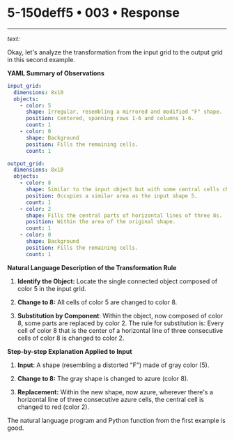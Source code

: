 # 5-150deff5 • 003 • Response

---

*text:*

Okay, let's analyze the transformation from the input grid to the output grid in this second example.

**YAML Summary of Observations**

```yaml
input_grid:
  dimensions: 8x10
  objects:
    - color: 5
      shape: Irregular, resembling a mirrored and modified "F" shape.
      position: Centered, spanning rows 1-6 and columns 1-6.
      count: 1
    - color: 0
      shape: Background
      position: Fills the remaining cells.
      count: 1

output_grid:
  dimensions: 8x10
  objects:
    - color: 8
      shape: Similar to the input object but with some central cells changed.
      position: Occupies a similar area as the input shape 5.
      count: 1
    - color: 2
      shape: Fills the central parts of horizontal lines of three 8s.
      position: Within the area of the original shape.
      count: 1
    - color: 0
      shape: Background
      position: Fills the remaining cells.
      count: 1
```

**Natural Language Description of the Transformation Rule**

1.  **Identify the Object:** Locate the single connected object composed of color 5 in the input grid.

2.  **Change to 8:** All cells of color 5 are changed to color 8.

3.  **Substitution by Component**: Within the object, now composed of color 8, some parts are replaced by color 2. The rule for substitution is: Every cell of color 8 that is the center of a horizontal line of three consecutive cells of color 8 is changed to color 2.

**Step-by-step Explanation Applied to Input**

1.  **Input**: A shape (resembling a distorted "F") made of gray color (5).

2.  **Change to 8:** The gray shape is changed to azure (color 8).

3.  **Replacement:** Within the new shape, now azure, wherever there's a horizontal line of three consecutive azure cells, the central cell is changed to red (color 2).

The natural language program and Python function from the first example is good.

